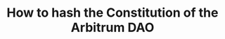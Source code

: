 ---
id: hash-constitution
title: How to hash the Constitution of the Arbitrum DAO
sidebar_label: Hash the constitution
description: todo:qqq
---